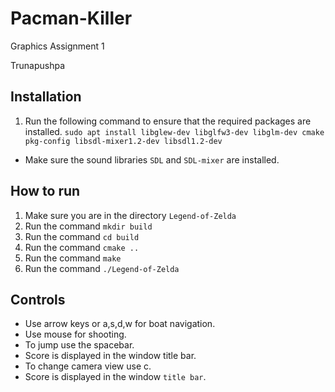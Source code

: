 # Pacman-Killer

Graphics Assignment 1

Trunapushpa


## Installation

1. Run the following command to ensure that the required packages are installed.
`sudo apt install libglew-dev libglfw3-dev libglm-dev cmake pkg-config libsdl-mixer1.2-dev libsdl1.2-dev`
* Make sure the sound libraries `SDL` and `SDL-mixer` are installed.

## How to run

1. Make sure you are in the directory `Legend-of-Zelda`
2. Run the command `mkdir build`
3. Run the command `cd build`
4. Run the command `cmake ..`
5. Run the command `make`
6. Run the command `./Legend-of-Zelda`

## Controls

* Use arrow keys or a,s,d,w for boat navigation.
* Use mouse for shooting.
* To jump use the spacebar.
* Score is displayed in the window title bar.
* To change camera view use c.
* Score is displayed in the window `title bar`.

